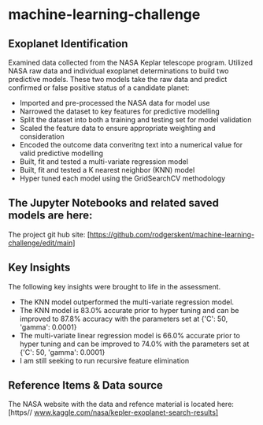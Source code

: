 # machine-learning-challenge
## Exoplanet Identification 
Examined data collected from the NASA Keplar telescope program. Utilized NASA raw data and individual exoplanet determinations to build two predictive models. These two models take the raw data and predict confirmed or false positive status of a candidate planet:
* []()Imported and pre-processed the NASA data for model use
* []()Narrowed the dataset to key features for predictive modelling
* []()Split the dataset into both a training and testing set for model validation
* []()Scaled the feature data to ensure appropriate weighting and consideration
* []()Encoded the outcome data converitng text into a numerical value for valid predictive modelling 
* []()Built, fit and tested a multi-variate regression model
* []()Built, fit and tested a K nearest neighbor (KNN) model
* []()Hyper tuned each model using the GridSearchCV methodology

## The Jupyter Notebooks and related saved models are here:
The project git hub site: [https://github.com/rodgerskent/machine-learning-challenge/edit/main]

## Key Insights
The following key insights were brought to life in the assessment.
* []()The KNN model outperformed the multi-variate regression model.
* []()The KNN model is 83.0% accurate prior to hyper tuning and can be improved to 87.8% accuracy with the parameters set at {'C': 50, 'gamma': 0.0001}
* []()The multi-variate linear regression model is 66.0% accurate prior to hyper tuning and can be improved to 74.0% with the parameters set at {'C': 50, 'gamma': 0.0001}
* []()I am still seeking to run recursive feature elimination   

## Reference Items & Data source
The NASA website with the data and refence material is located here: [https// www.kaggle.com/nasa/kepler-exoplanet-search-results]

